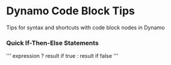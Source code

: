 # Dynamo Code Block Tips
Tips for syntax and shortcuts with code block nodes in Dynamo

### Quick If-Then-Else Statements
'''
expression ? result if true : result if false
'''
